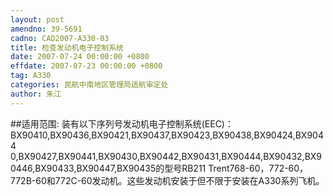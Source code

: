 ```yaml
---
layout: post
amendno: 39-5691
cadno: CAD2007-A330-03
title: 检查发动机电子控制系统
date: 2007-07-24 00:00:00 +0800
effdate: 2007-07-23 00:00:00 +0800
tag: A330
categories: 民航中南地区管理局适航审定处
author: 朱江
---
```


##适用范围:
装有以下序列号发动机电子控制系统(EEC)： BX90410,BX90436,BX90421,BX90437,BX90423,BX90438,BX90424,BX9044 0,BX90427,BX90441,BX90430,BX90442,BX90431,BX90444,BX90432,BX90446,BX90433,BX90447,BX90435的型号RB211 Trent768-60，772-60，772B-60和772C-60发动机。这些发动机安装于但不限于安装在A330系列飞机。

